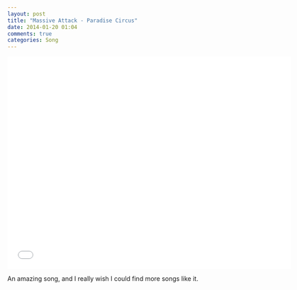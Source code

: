 ```yaml
---
layout: post
title: "Massive Attack - Paradise Circus"
date: 2014-01-20 01:04
comments: true
categories: Song
---
```


<div class="video-container">
  <iframe width="640" height="480" src="//www.youtube.com/embed/jEgX64n3T7g" frameborder="0" allowfullscreen></iframe>
</div>

An amazing song, and I really wish I could find more songs like it.